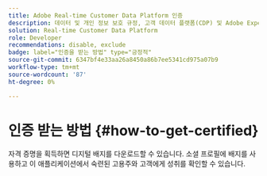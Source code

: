 ```yaml
---
title: Adobe Real-time Customer Data Platform 인증
description: 데이터 및 개인 정보 보호 규정, 고객 데이터 플랫폼(CDP) 및 Adobe Experience Platform에 대한 지식을 준수하는 통합 프로필에 대한 대상 세분화, 대상 내보내기 및 실시간 활성화에 대한 기술 지식을 보유하고 있습니다.
solution: Real-time Customer Data Platform
role: Developer
recommendations: disable, exclude
badge: label="인증을 받는 방법" type="긍정적"
source-git-commit: 6347bf4e33aa26a8450a86b7ee5341cd975a07b9
workflow-type: tm+mt
source-wordcount: '87'
ht-degree: 0%

---
```


# 인증 받는 방법 {#how-to-get-certified}

자격 증명을 획득하면 디지털 배지를 다운로드할 수 있습니다. 소셜 프로필에 배지를 사용하고 이 애플리케이션에서 숙련된 고용주와 고객에게 성취를 확인할 수 있습니다.
